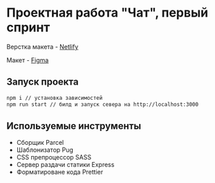 # Проектная работа "Чат", первый спринт

Верстка макета - [Netlify](https://regal-douhua-304ca2.netlify.app/)

Макет - [Figma](https://www.figma.com/proto/5GchVhrySeELzVpnGOydUQ/Messager?node-id=1%3A2&scaling=contain&page-id=0%3A1)

## Запуск проекта

```sh
npm i // установка зависимостей
npm run start // билд и запуск севера на http://localhost:3000
```

## Используемые инструменты

- Сборщик Parcel
- Шаблонизатор Pug
- CSS препроцессор SASS
- Сервер раздачи статики Express
- Форматироване кода Prettier

